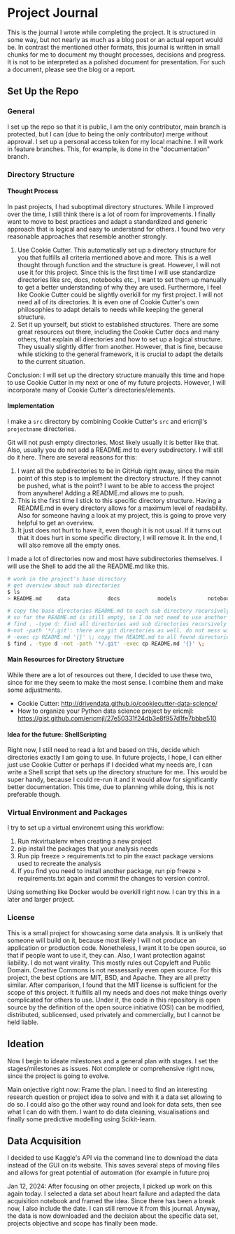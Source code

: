 # Project Journal
This is the journal I wrote while completing the project. It is structured in some way, but not nearly as much as a blog post or an actual report would be. In contrast the mentioned other formats, this journal is written in small chunks for me to document my thought processes, decisions and progress. It is not to be interpreted as a polished document for presentation. For such a document, please see the blog or a report.

## Set Up the Repo

### General
I set up the repo so that it is public, I am the only contributor, main branch is protected, but I can (due to being the only contributor) merge without approval. I set up a personal access token for my local machine. I will work in feature branches. This, for example, is done in the "documentation" branch.

### Directory Structure
#### Thought Process
In past projects, I had suboptimal directory structures. While I improved over the time, I still think there is a lot of room for improvements. I finally want to move to best practices and adapt a standardized and generic approach that is logical and easy to understand for others. I found two very reasonable approaches that resemble another strongly. 

1. Use Cookie Cutter. This automatically set up a directory structure for you that fulfills all criteria mentioned above and more. This is a well thought through function and the structure is great. However, I will not use it for this project. Since this is the first time I will use standardize directories like src, docs, notebooks etc., I want to set them up manually to get a better understanding of why they are used. Furthermore, I feel like Cookie Cutter could be slightly overkill for my first project. I will not need all of its directories. It is even one of Cookie Cutter's own philosophies to adapt details to needs while keeping the general structure.
2. Set it up yourself, but stickt to established structures. There are some great resources out there, including the Cookie Cutter docs and many others, that explain all directories and how to set up a logical structure. They usually slightly differ from another. However, that is fine, because while sticking to the general framework, it is crucial to adapt the details to the current situation.

Conclusion: I will set up the directory structure manually this time and hope to use Cookie Cutter in my next or one of my future projects. However, I will incorporate many of Cookie Cutter's directories/elements.

#### Implementation
I make a `src` directory by combining Cookie Cutter's `src` and ericmjl's `projectname` directories.

Git will not push empty directories. Most likely usually it is better like that. Also, usually you do not add a README.md to every subdirectory. I will still do it here. There are several reasons for this:

1. I want all the subdirectories to be in GitHub right away, since the main point of this step is to implement the directory structure. If they cannot be pushed, what is the point? I want to be able to access the project from anywhere! Adding a README.md allows me to push.
2. This is the first time I stick to this specific directory structure. Having a README.md in every directory allows for a maximum level of readability. Also for someone having a look at my project, this is going to prove very helpful to get an overview.
3. It just does not hurt to have it, even though it is not usual. If it turns out that it does hurt in some specific directory, I will remove it. In the end, I will also remove all the empty ones.

I made a lot of directories now and most have subdirectories themselves. I will use the Shell to add the all the README.md like this.

```zsh
# work in the project's base directory
# get overview about sub directories
$ ls
> README.md		data			docs			models			notebooks		requirements.txt	scripts			setup.py		src

# copy the base directories README.md to each sub directory recursively
# so far the README.md is still empty, so I do not need to use another empty file
# find . -type d: find all directories and sub directories recursively
#-not -path '*/.git': there are git directories as well. do not mess with them, exclude them from this
# -exec cp README.md '{}' \; copy the README.md to all found directories
$ find . -type d -not -path '*/.git' -exec cp README.md '{}' \;
```

#### Main Resources for Directory Structure
While there are a lot of resources out there, I decided to use these two, since for me they seem to make the most sense. I combine them and make some adjustments.

- Cookie Cutter: http://drivendata.github.io/cookiecutter-data-science/
- How to organize your Python data science project by ericmjl: https://gist.github.com/ericmjl/27e50331f24db3e8f957d1fe7bbbe510

#### Idea for the future: ShellScripting
Right now, I still need to read a lot and based on this, decide which directories exactly I am going to use. In future projects, I hope, I can either just use Cookie Cutter or perhaps if I decided what my needs are, I can write a Shell script that sets up the directory structure for me. This would be super handy, because I could re-run it and it would allow for significantly better documentation. This time, due to planning while doing, this is not preferable though.

### Virtual Environment and Packages
I try to set up a virtual environemt using this workflow:

1. Run mkvirtualenv when creating a new project
2. pip install the packages that your analysis needs
3. Run pip freeze > requirements.txt to pin the exact package versions used to recreate the analysis
4. If you find you need to install another package, run pip freeze > requirements.txt again and commit the changes to version control.

Using something like Docker would be overkill right now. I can try this in a later and larger project.

### License
This is a small project for showcasing some data analysis. It is unlikely that someone will build on it, because most likely I will not produce an application or production code. Nonetheless, I want it to be open source, so that if people want to use it, they can. Also, I want protection against liability. I do not want virality. This mostly rules out Copyleft and Public Domain. Creative Commons is not nessessarily even open source. For this project, the best options are MIT, BSD, and Apache. They are all pretty similar. After comparison, I found that the MIT license is sufficient for the scope of this project. It fulfills all my needs and does not make things overly complicated for others to use. Under it, the code in this repository is open source by the definition of the open source initiative (OSI) can be modified, distributed, sublicensed, used privately and commercially, but I cannot be held liable.

## Ideation
Now I begin to ideate milestones and a general plan with stages. I set the stages/milestones as issues. Not complete or comprehensive right now, since the project is going to evolve.

Main onjective right now: Frame the plan. I need to find an interesting research question or project idea to solve and with it a data set allowing to do so. I could also go the other way round and look for data sets, then see what I can do with them. I want to do data cleaning, visualisations and finally some predictive modelling using Scikit-learn.

## Data Acquisition
I decided to use Kaggle's API via the command line to download the data instead of the GUI on its website. This saves several steps of moving files and allows for great potential of automation (for example in future proj

Jan 12, 2024: After focusing on other projects, I picked up work on this again today. I selected a data set about heart failure and adapted the data acquisition notebook and framed the idea. Since there has been a break now, I also include the date. I can still remove it from this journal. Anyway, the data is now downloaded and the decision about the specific data set, projects objective and scope has finally been made.

